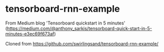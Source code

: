 # tensorboard-rnn-example
From Medium blog 'Tensorboard quickstart in 5 minutes' (https://medium.com/@anthony_sarkis/tensorboard-quick-start-in-5-minutes-e3ec69f673af)

Cloned from https://github.com/swirlingsand/tensorboard-rnn-example/
